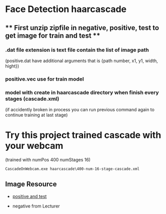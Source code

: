 # Face Detection haarcascade

## ** First unzip zipfile in negative, positive, test to get image for train and test **

### .dat file extension is text file contain the list of image path 

(positive.dat have additional arguments that is {path number, x1, y1, width, hight})

### positive.vec use for train model

### model with create in haarcascade directory when finish every stages (cascade.xml)

(if accidently broken in process you can run previous command again to continue training at last stage)

# Try this project trained cascade with your webcam
(trained with numPos 400 numStages 16)
```
CascadeOnWebcam.exe haarcascade\400-num-16-stage-cascade.xml
```

## Image Resource

- [positive and test](http://mmlab.ie.cuhk.edu.hk/projects/CelebA.html)

- negative from Lecturer 
